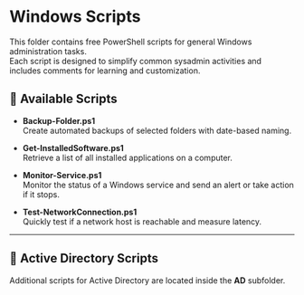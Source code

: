 # Windows Scripts

This folder contains free PowerShell scripts for general Windows administration tasks.  
Each script is designed to simplify common sysadmin activities and includes comments for learning and customization.

## 📑 Available Scripts

- **Backup-Folder.ps1**  
  Create automated backups of selected folders with date-based naming.

- **Get-InstalledSoftware.ps1**  
  Retrieve a list of all installed applications on a computer.

- **Monitor-Service.ps1**  
  Monitor the status of a Windows service and send an alert or take action if it stops.

- **Test-NetworkConnection.ps1**  
  Quickly test if a network host is reachable and measure latency.

---

## 📂 Active Directory Scripts
Additional scripts for Active Directory are located inside the **AD** subfolder.
